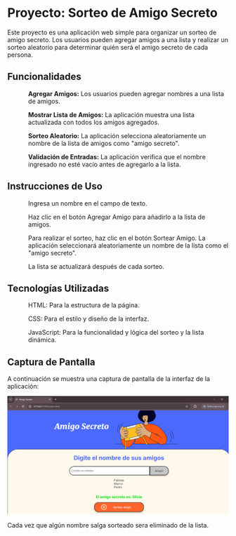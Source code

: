 <h1>Proyecto: Sorteo de Amigo Secreto</h1>
<p>Este proyecto es una aplicación web simple para organizar un sorteo de amigo secreto. Los usuarios pueden agregar amigos a una lista y realizar un sorteo aleatorio para determinar quién será el amigo secreto de cada persona.</p>

<h2>Funcionalidades</h2>
<ul>
<ol><strong>Agregar Amigos:</strong> Los usuarios pueden agregar nombres a una lista de amigos.</ol>
<ol><strong>Mostrar Lista de Amigos:</strong> La aplicación muestra una lista actualizada con todos los amigos agregados.</ol>
<ol><strong>Sorteo Aleatorio:</strong> La aplicación selecciona aleatoriamente un nombre de la lista de amigos como "amigo secreto".</ol>
<ol><strong>Validación de Entradas:</strong> La aplicación verifica que el nombre ingresado no esté vacío antes de agregarlo a la lista.</ol>
</ul>
<h2>Instrucciones de Uso</h2>
<ul>
<ol>Ingresa un nombre en el campo de texto.</ol>
<ol>Haz clic en el botón Agregar Amigo para añadirlo a la lista de amigos.</ol>
<ol>Para realizar el sorteo, haz clic en el botón Sortear Amigo. La aplicación seleccionará aleatoriamente un nombre de la lista como el "amigo secreto".</ol>
<ol>La lista se actualizará después de cada sorteo.</ol>
</ul>
<h2>Tecnologías Utilizadas</h2>
<ul>
<ol>HTML: Para la estructura de la página.</ol>
<ol>CSS: Para el estilo y diseño de la interfaz.</ol>
<ol>JavaScript: Para la funcionalidad y lógica del sorteo y la lista dinámica.</ol>
</ul>
 <h2>Captura de Pantalla</h2>
    <p>A continuación se muestra una captura de pantalla de la interfaz de la aplicación:</p>
    <img src="assets/interfaz.png" alt="Captura de pantalla del sorteo" width="600" />
    <p>Cada vez que algún nombre salga sorteado sera eliminado de la lista.</p>



